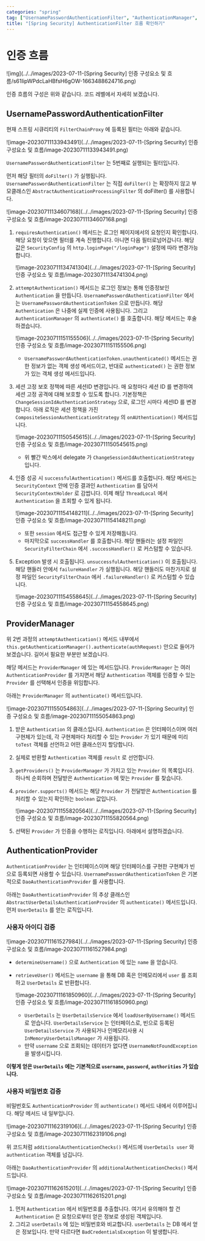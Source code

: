 ```yaml
---
categories: "spring"
tag: ["UsernamePasswordAuthenticationFilter", "AuthenticationManager", "ProviderManager"]
title: "[Spring Security] AuthenticationFilter 흐름 확인하기"
---
```


# 인증 흐름

![img](../../images/2023-07-11-[Spring Security] 인증 구성요소 및 흐름/s61IipWPdcLaHBfsH6gOW-1663488624716.png)

인증 흐름의 구성은 위와 같습니다. 코드 레벨에서 자세히 보겠습니다.

## UsernamePasswordAuthenticationFilter

현재 스프링 시큐리티의 `FilterChainProxy` 에 등록된 필터는 아래와 같습니다.

![image-20230711133943491](../../images/2023-07-11-[Spring Security] 인증 구성요소 및 흐름/image-20230711133943491.png)

`UsernamePasswordAuthenticationFilter` 는 5번째로 실행되는 필터입니다.

먼저 해당 필터의 `doFilter()` 가 실행됩니다. `UsernamePasswordAuthenticationFilter` 는 직접 `doFilter()` 는 확장하지 않고 부모클래스인 `AbstractAuthenticationProcessingFilter` 의 doFilter() 를 사용합니다.

![image-20230711134607168](../../images/2023-07-11-[Spring Security] 인증 구성요소 및 흐름/image-20230711134607168.png)

1. `requiresAuthentication()` 메서드는 로그인 페이지에서의 요청인지 확인합니다. 해당 요청이 맞으면 필터를 계속 진행합니다. 아니면 다음 필터로넘어갑니다. 해당 값은 `SecurityConfig` 의 `http.loginPage("/loginPage")` 설정에 따라 변경가능합니다.

   ![image-20230711134741304](../../images/2023-07-11-[Spring Security] 인증 구성요소 및 흐름/image-20230711134741304.png)

2. `attemptAuthentication()` 메서드는 로그인 정보는 통해 인증정보인 `Authentication` 을 만듭니다. `UsernamePasswordAuthenticationFilter` 에서는 `UsernamePasswordAuthenticationToken` 으로 만듭니다. 해당 `Authentication` 은 나중에 실제 인증에 사용됩니다. 그리고 `AuthenticationManager` 의 `authenticate()` 를 호출합니다. 해당 메서드는 후술하겠습니다.

   ![image-20230711151155506](../../images/2023-07-11-[Spring Security] 인증 구성요소 및 흐름/image-20230711151155506.png)

   - `UsernamePasswordAuthenticationToken.unauthenticated()` 메서드는 권한 정보가 없는 객체 생성 메서드이고, 반대로 `authenticated()` 는 권한 정보가 있는 객체 생성 메서드입니다.

3. 세션 고정 보호 정책에 따른 세션ID 변경입니다. 매 요청마다 세션 ID 를 변경하여 세션 고정 공격에 대해 보호할 수 있도록 합니다. 기본정책은 `ChangeSessionIdAuthenticationStrategy` 으로, 로그인 시마다 세션ID 를 변경합니다. 아래 로직은 세션 정책을 가진 `CompositeSessionAuthenticationStrategy` 의 `onAUthentication()` 메서드입니다.

   ![image-20230711150545615](../../images/2023-07-11-[Spring Security] 인증 구성요소 및 흐름/image-20230711150545615.png)

   - 위 빨간 박스에서 delegate 가 `ChangeSessionIdAuthenticationStrategy` 입니다.

4. 인증 성공 시 `successfulAuthentication()` 메서드를 호출합니다. 해당 메서드는 `SecurityContext` 안에 인증 결과인 `Authentication` 를 담아서 `SecurityContextHolder` 로 감쌉니다. 이제 해당 `ThreadLocal` 에서 `Authentication` 을 조회할 수 있게 됩니다.

   ![image-20230711154148211](../../images/2023-07-11-[Spring Security] 인증 구성요소 및 흐름/image-20230711154148211.png)

   - 또한 `session` 에서도 접근할 수 있게 저장해둡니다. 
   - 마지막으로 `successHandler` 를 호출합니다. 해당 핸들러는 설정 파일인 `SecurityFilterChain` 에서 `.successHandler()` 로 커스텀할 수 있습니다.

5. Exception 발생 시 호출됩니다. `unsuccessfulAuthentication()` 이 호출됩니다. 해당 핸들러 안에서 `failureHandler` 가 실행됩니다. 해당 핸들러도 마찬가지로 설정 파일인 `SecurityFilterChain` 에서 `.failureHandler()` 로 커스텀할 수 있습니다. 

   ![image-20230711154558645](../../images/2023-07-11-[Spring Security] 인증 구성요소 및 흐름/image-20230711154558645.png)

## ProviderManager

위 2번 과정의 `attemptAuthentication()` 메서드 내부에서 `this.getAuthenticationManager().authenticate(authRequest)` 안으로 들어가보겠습니다. 길어서 필요한 부분만 보겠습니다.

해당 메서드는 `ProviderManager` 에 있는 메서드입니다. `ProviderManager` 는 여러 `AuthenticationProvider` 를 가지면서 해당 `Authentication` 객체를 인증할 수 있는 `Provider` 를 선택해서 인증을 위임합니다.

아래는 `ProviderManager` 의 `authenticate()` 메서드입니다.

![image-20230711155054863](../../images/2023-07-11-[Spring Security] 인증 구성요소 및 흐름/image-20230711155054863.png)

1. 받은 `Authentication` 의 클래스입니다. `Authentication` 은 인터페이스이며 여러 구현체가 있는데, 각 구현체마다 처리할 수 있는 `Provider` 가 있기 때문에 미리 `toTest` 객체를 선언하고 어떤 클래스인지 할당합니다.

2. 실제로 반환할 `Authentication` 객체를 `result` 로 선언합니다.

3. `getProviders()` 는 `ProviderManager` 가 가지고 있는 `Provider` 의 목록입니다. 하나씩 순회하며 전달받은 `Authentication` 에 맞는 `Provider` 를 찾습니다.

4. `provider.supports()` 메서드는 해당 `Provider` 가 전달받은 `Authentication` 를 처리할 수 있는지 확인하는 `boolean` 값입니다.

   ![image-20230711155820564](../../images/2023-07-11-[Spring Security] 인증 구성요소 및 흐름/image-20230711155820564.png)

5. 선택된 `Provider` 가 인증을 수행하는 로직입니다. 아래에서 설명하겠습니다.

## AuthenticationProvider

`AuthenticationProvider` 는 인터페이스이며 해당 인터페이스를 구현한 구현체가 빈으로 등록되면 사용할 수 있습니다. `UsernamePasswordAuthenticationToken` 은 기본적으로 `DaoAuthenticationProvider` 를 사용합니다.

아래는 `DaoAuthenticationProvider` 의 추상 클래스인 `AbstractUserDetailsAuthenticationProvider`  의 `authenticate()` 메서드입니다. 먼저 `UserDetails` 를 얻는 로직입니다. 

### 사용자 아이디 검증

![image-20230711161527984](../../images/2023-07-11-[Spring Security] 인증 구성요소 및 흐름/image-20230711161527984.png)

- `determineUsername()` 으로 `Authentication` 에 있는 `name` 을 얻습니다.

- `retrieveUser()` 메서드는 `username` 을 통해 DB 혹은 인메모리에서 `user` 를 조회하고 `UserDetails` 로 반환합니다.

  ![image-20230711161850960](../../images/2023-07-11-[Spring Security] 인증 구성요소 및 흐름/image-20230711161850960.png)

  - `UserDetails` 는 `UserDetailsService` 에서 `loadUserByUsername()` 메서드로 얻습니다. `UserDetailsService` 는 인터페이스로, 빈으로 등록된 `UserDetailsService` 가 사용되거나 인메모리사용 시 `InMemoryUserDetailsManager` 가 사용됩니다.
  - 만약 `username` 으로 조회되는 데이터가 없다면 `UsernameNotFoundException` 을 발생시킵니다.

**이렇게 얻은 `UserDetails` 에는 기본적으로 `username`, `password`, `authorities` 가 있습니다.**

### 사용자 비밀번호 검증

비밀번호도 `AuthenticationProvider` 의 `authenticate()` 메서드 내에서 이루어집니다. 해당 메서드 내 일부입니다.

![image-20230711162319106](../../images/2023-07-11-[Spring Security] 인증 구성요소 및 흐름/image-20230711162319106.png)

위 코드처럼 `additionalAuthenticationChecks()` 메서드에 `UserDetails user` 와 `authentication` 객체를 넘깁니다.

아래는 `DaoAuthenticationProvider` 의 `additionalAuthenticationChecks()` 메서드입니다.

![image-20230711162615201](../../images/2023-07-11-[Spring Security] 인증 구성요소 및 흐름/image-20230711162615201.png)

1. 먼저 `Authentication` 에서 비밀번호를 추출합니다. 여기서 유의해야 할 건 `Authentication` 은 요청으로부터 얻은 정보로 생성된 객체입니다.
2. 그리고 `userDetails` 에 있는 비밀번호와 비교합니다. `userDetails` 는 DB 에서 얻은 정보입니다. 만약 다르다면 `BadCredentialsException` 이 발생합니다.